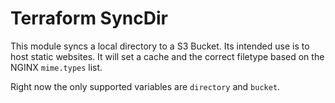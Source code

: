 # Terraform SyncDir

This module syncs a local directory to a S3 Bucket. Its intended use is to
host static websites. It will set a cache and the correct filetype based
on the NGINX `mime.types` list.

Right now the only supported variables are `directory` and `bucket`.
